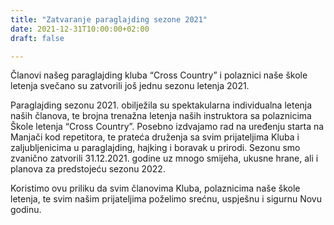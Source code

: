 ```yaml
---
title: "Zatvaranje paraglajding sezone 2021"
date: 2021-12-31T10:00:00+02:00
draft: false

---
```


Članovi našeg paraglajding kluba “Cross Country” i polaznici naše škole letenja svečano su zatvorili još jednu sezonu letenja 2021.

Paraglajding sezonu 2021. obilježila su spektakularna individualna letenja naših članova, te brojna trenažna letenja naših instruktora sa polaznicima Škole letenja “Cross Country”. Posebno izdvajamo rad na uređenju starta na Manjači kod repetitora, te prateća druženja sa svim prijateljima Kluba i zaljubljenicima u paraglajding, hajking i boravak u prirodi.
Sezonu smo zvanično zatvorili 31.12.2021. godine uz mnogo smijeha, ukusne hrane, ali i planova za predstojeću sezonu 2022.

Koristimo ovu priliku da svim članovima Kluba, polaznicima naše škole letenja, te svim našim prijateljima poželimo srećnu, uspješnu i sigurnu Novu godinu.

